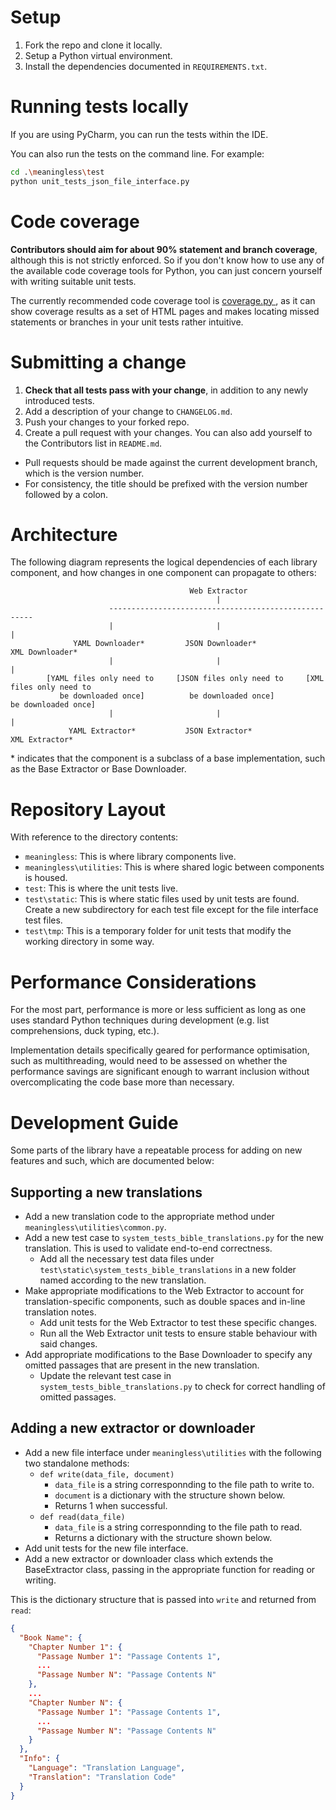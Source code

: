 # Setup
1. Fork the repo and clone it locally.
2. Setup a Python virtual environment.
3. Install the dependencies documented in `REQUIREMENTS.txt`.

# Running tests locally
If you are using PyCharm, you can run the tests within the IDE.

You can also run the tests on the command line. For example:
```bash
cd .\meaningless\test
python unit_tests_json_file_interface.py
```

# Code coverage
**Contributors should aim for about 90% statement and branch coverage**, although this is not strictly enforced.
So if you don't know how to use any of the available code coverage tools for Python, you can just concern yourself with writing suitable unit tests.

The currently recommended code coverage tool is [coverage.py ](https://github.com/nedbat/coveragepy), as it can show coverage results as a set of HTML pages and makes locating missed statements or branches in your unit tests rather intuitive.

# Submitting a change
1. **Check that all tests pass with your change**, in addition to any newly introduced tests.
2. Add a description of your change to `CHANGELOG.md`.
3. Push your changes to your forked repo.
4. Create a pull request with your changes. You can also add yourself to the Contributors list in `README.md`.
- Pull requests should be made against the current development branch, which is the version number.
- For consistency, the title should be prefixed with the version number followed by a colon.

# Architecture
The following diagram represents the logical dependencies of each library component, and how changes in one component can propagate to others:
```
                                        Web Extractor
                                              |
                      -----------------------------------------------------
                      |                       |                           |
              YAML Downloader*         JSON Downloader*             XML Downloader*
                      |                       |                           |
        [YAML files only need to     [JSON files only need to     [XML files only need to
           be downloaded once]          be downloaded once]          be downloaded once]
                      |                       |                           |
             YAML Extractor*           JSON Extractor*              XML Extractor*
```

\* indicates that the component is a subclass of a base implementation, such as the Base Extractor or Base Downloader.

# Repository Layout
With reference to the directory contents:
- `meaningless`: This is where library components live.
- `meaningless\utilities`: This is where shared logic between components is housed.
- `test`: This is where the unit tests live.
- `test\static`: This is where static files used by unit tests are found. Create a new subdirectory for each test file except for the file interface test files.
- `test\tmp`: This is a temporary folder for unit tests that modify the working directory in some way.

# Performance Considerations
For the most part, performance is more or less sufficient as long as one uses standard Python techniques during development (e.g. list comprehensions, duck typing, etc.).

Implementation details specifically geared for performance optimisation, such as multithreading, would need to be assessed on whether the performance savings are significant enough to warrant inclusion without overcomplicating the code base more than necessary.

# Development Guide
Some parts of the library have a repeatable process for adding on new features and such, which are documented below:

## Supporting a new translations
- Add a new translation code to the appropriate method under `meaningless\utilities\common.py`.
- Add a new test case to `system_tests_bible_translations.py` for the new translation. This is used to validate end-to-end correctness.
  - Add all the necessary test data files under `test\static\system_tests_bible_translations` in a new folder named according to the new translation.
- Make appropriate modifications to the Web Extractor to account for translation-specific components, such as double spaces and in-line translation notes.
  - Add unit tests for the Web Extractor to test these specific changes.
  - Run all the Web Extractor unit tests to ensure stable behaviour with said changes.
- Add appropriate modifications to the Base Downloader to specify any omitted passages that are present in the new translation.
  - Update the relevant test case in `system_tests_bible_translations.py` to check for correct handling of omitted passages.

## Adding a new extractor or downloader
- Add a new file interface under `meaningless\utilities` with the following two standalone methods:
  - `def write(data_file, document)`
    - `data_file` is a string corresponnding to the file path to write to.
    - `document` is a dictionary with the structure shown below.
    - Returns 1 when successful.
  - `def read(data_file)`
    - `data_file` is a string corresponnding to the file path to read.
    - Returns a dictionary with the structure shown below.
- Add unit tests for the new file interface.
- Add a new extractor or downloader class which extends the BaseExtractor class, passing in the appropriate function for reading or writing.

This is the dictionary structure that is passed into `write` and returned from `read`:

```json
{
  "Book Name": {
    "Chapter Number 1": {
      "Passage Number 1": "Passage Contents 1",
      ...
      "Passage Number N": "Passage Contents N"
    },
    ...
    "Chapter Number N": {
      "Passage Number 1": "Passage Contents 1",
      ...
      "Passage Number N": "Passage Contents N"
    }
  },
  "Info": {
    "Language": "Translation Language",
    "Translation": "Translation Code"
  }
}
```
